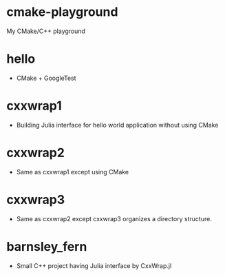 # cmake-playground
My CMake/C++ playground

# hello

- CMake + GoogleTest

# cxxwrap1

- Building Julia interface for hello world application without using CMake

# cxxwrap2

- Same as cxxwrap1 except using CMake

# cxxwrap3

- Same as cxxwrap2 except cxxwrap3 organizes a directory structure.

# barnsley_fern

- Small C++ project having Julia interface by CxxWrap.jl
